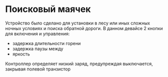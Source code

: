 # Поисковый маячек
Устройство было сделано для установки в лесу или иных сложных ночных условиях и поиска обратной дороги.
В данном девайсе 2 кнопки для включения и управления:
- задержка длительности горени
- задержка паузы между
- яркость

Контроллер определяет низкий заряд, предупреждая выключается, закрывая полевой транзистор

